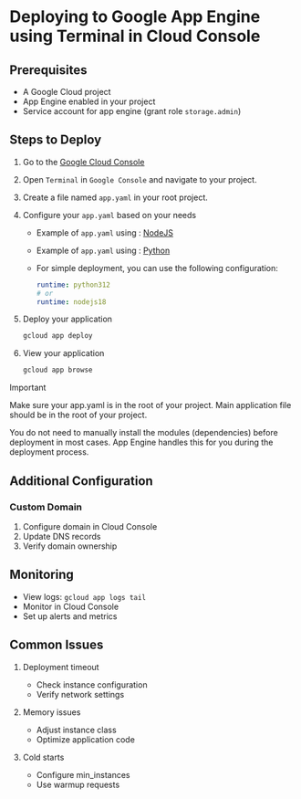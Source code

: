
# Deploying to Google App Engine using Terminal in Cloud Console

## Prerequisites

- A Google Cloud project
- App Engine enabled in your project
- Service account for app engine (grant role `storage.admin`)

## Steps to Deploy

1. Go to the [Google Cloud Console](https://console.cloud.google.com/)
2. Open `Terminal` in `Google Console` and navigate to your project.
3. Create a file named `app.yaml` in your root project.
4. Configure your `app.yaml` based on your needs
   - Example of `app.yaml` using : [NodeJS](JS.app.yaml)
   - Example of `app.yaml` using : [Python](Py.app.yaml)
   - For simple deployment, you can use the following configuration:

     ```yaml
     runtime: python312
     # or 
     runtime: nodejs18
     ```

5. Deploy your application

   ```bash
   gcloud app deploy
   ```

6. View your application

   ```bash
   gcloud app browse
   ```

> [!Important]
>
> Make sure your app.yaml is in the root of your project.
> Main application file should be in the root of your project.
>
> You do not need to manually install the modules (dependencies) before deployment in most cases. App Engine handles this for you during the deployment process.

## Additional Configuration

### Custom Domain

1. Configure domain in Cloud Console
2. Update DNS records
3. Verify domain ownership

## Monitoring

- View logs: `gcloud app logs tail`
- Monitor in Cloud Console
- Set up alerts and metrics

## Common Issues

1. Deployment timeout
   - Check instance configuration
   - Verify network settings

2. Memory issues
   - Adjust instance class
   - Optimize application code

3. Cold starts
   - Configure min_instances
   - Use warmup requests
